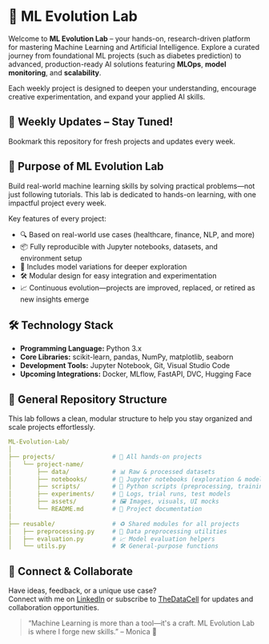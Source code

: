 # 🧠 ML Evolution Lab

Welcome to **ML Evolution Lab** – your hands-on, research-driven platform for mastering Machine Learning and Artificial Intelligence. Explore a curated journey from foundational ML projects (such as diabetes prediction) to advanced, production-ready AI solutions featuring **MLOps**, **model monitoring**, and **scalability**.

Each weekly project is designed to deepen your understanding, encourage creative experimentation, and expand your applied AI skills.

## 🚀 Weekly Updates – Stay Tuned!

Bookmark this repository for fresh projects and updates every week.

## 🌱 Purpose of ML Evolution Lab

Build real-world machine learning skills by solving practical problems—not just following tutorials. This lab is dedicated to hands-on learning, with one impactful project every week.

Key features of every project:
- 🔍 Based on real-world use cases (healthcare, finance, NLP, and more)
- 📦 Fully reproducible with Jupyter notebooks, datasets, and environment setup
- 🧪 Includes model variations for deeper exploration
- 🛠️ Modular design for easy integration and experimentation
- 📈 Continuous evolution—projects are improved, replaced, or retired as new insights emerge

## 🛠️ Technology Stack

- **Programming Language:** Python 3.x
- **Core Libraries:** scikit-learn, pandas, NumPy, matplotlib, seaborn
- **Development Tools:** Jupyter Notebook, Git, Visual Studio Code
- **Upcoming Integrations:** Docker, MLflow, FastAPI, DVC, Hugging Face

## 🧱 General Repository Structure

This lab follows a clean, modular structure to help you stay organized and scale projects effortlessly.

```yaml
ML-Evolution-Lab/
│
├── projects/                # 🚀 All hands-on projects
│   └── project-name/
│       ├── data/            # 📊 Raw & processed datasets
│       ├── notebooks/       # 📒 Jupyter notebooks (exploration & modeling)
│       ├── scripts/         # 🐍 Python scripts (preprocessing, training, etc.)
│       ├── experiments/     # 🧪 Logs, trial runs, test models
│       ├── assets/          # 🖼️ Images, visuals, UI mocks
│       └── README.md        # 📄 Project documentation
│
├── reusable/                # ♻️ Shared modules for all projects
│   ├── preprocessing.py     # 🔄 Data preprocessing utilities
│   ├── evaluation.py        # 📈 Model evaluation helpers
│   └── utils.py             # 🛠️ General-purpose functions
```

## 💌 Connect & Collaborate

Have ideas, feedback, or a unique use case?  
Connect with me on [LinkedIn](https://www.linkedin.com/in/monica-ashokkumar/) or subscribe to [TheDataCell](https://thedatacell.substack.com/) for updates and collaboration opportunities.

> “Machine Learning is more than a tool—it's a craft. ML Evolution Lab is where I forge new skills.” – Monica 💙
